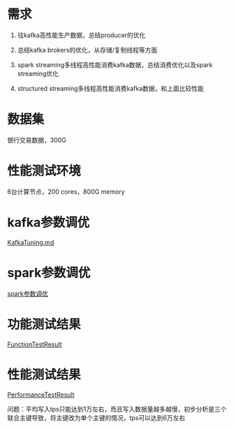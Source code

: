 # 需求

1. 往kafka高性能生产数据，总结producer的优化

2. 总结kafka brokers的优化，从存储/复制线程等方面

3. spark streaming多线程高性能消费kafka数据，总结消费优化以及spark streaming优化

4. structured streaming多线程高性能消费kafka数据，和上面比较性能

# 数据集

银行交易数据，300G

# 性能测试环境

6台计算节点，200 cores，800G memory

# kafka参数调优

[KafkaTuning.md](./KafkaTuning.md)

# spark参数调优

[spark参数调优](./bin/pef.sh)

# 功能测试结果

[FunctionTestResult](./FunctionTestResult.md)

# 性能测试结果

[PerformanceTestResult](./PerformanceTestResult.md)

问题：平均写入tps只能达到1万左右，而且写入数据量越多越慢，初步分析是三个联合主键导致，将主键改为单个主键的情况，tps可以达到6万左右














